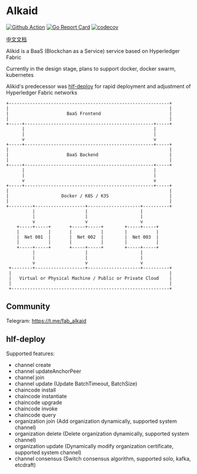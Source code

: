 # Alkaid

[![Github Action](https://github.com/yakumioto/alkaid/workflows/alkaid/badge.svg)](https://github.com/yakumioto/alkaid/actions)
[![Go Report Card](https://goreportcard.com/badge/github.com/yakumioto/alkaid)](https://goreportcard.com/report/github.com/yakumioto/alkaid)
[![codecov](https://codecov.io/gh/yakumioto/alkaid/branch/master/graph/badge.svg)](https://codecov.io/gh/yakumioto/alkaid)

[中文文档](README-zh.md)

Alikid is a BaaS (Blockchan as a Service) service based on Hyperledger Fabric

Currently in the design stage, plans to support docker, docker swarm, kubernetes

Alikid's predecessor was [hlf-deploy](https://github.com/yakumioto/alkaid/tree/v0.2.0) for rapid deployment and adjustment of Hyperledger Fabric networks

```text
+-------------------------------------------------------------+
|                                                             |
|                      BaaS Frontend                          |
|                                                             |
+-----+-------------------------------------------------+-----+
      |                                                 |
      |                                                 |
      v                                                 v
+-----+-------------------------------------------------+-----+
|                                                             |
|                      BaaS Backend                           |
|                                                             |
+-----+-------------------------------------------------+-----+
      |                                                 |
      |                                                 |
      v                                                 v
+-----+-------------------------------------------------+-----+
|                                                             |
|                    Docker / K8S / K3S                       |
|                                                             |
+---------+-------------------+--------------------+----------+
          |                   |                    |
          |                   |                    |
          v                   v                    v
    +-----+-----+       +-----+-----+        +-----+-----+
    |           |       |           |        |           |
    |  Net 001  |       |  Net 002  |        |  Net 003  |
    |           |       |           |        |           |
    +-----+-----+       +-----+-----+        +-----+-----+
          |                   |                    |
          |                   |                    |
          v                   v                    v
 +--------+-------------------+--------------------+----------+
 |                                                            |
 |   Virtual or Physical Machine / Public or Private Cloud    |
 |                                                            |
 +------------------------------------------------------------+

```

## Community

Telegram: <https://t.me/fab_alkaid>

## hlf-deploy

Supported features:

- channel create
- channel updateAnchorPeer
- channel join
- channel update (Update BatchTimeout, BatchSize)
- chaincode install
- chaincode instantiate
- chaincode upgrade
- chaincode invoke
- chaincode query
- organization join (Add organization dynamically, supported system channel)
- organization delete (Delete organization dynamically, supported system channel)
- organization update (Dynamically modify organization certificate, supported system channel)
- channel consensus (Switch consensus algorithm, supported solo, kafka, etcdraft)